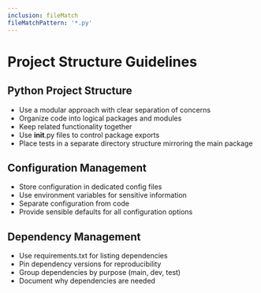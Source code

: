 ```yaml
---
inclusion: fileMatch
fileMatchPattern: '*.py'
---
```


# Project Structure Guidelines

## Python Project Structure
- Use a modular approach with clear separation of concerns
- Organize code into logical packages and modules
- Keep related functionality together
- Use __init__.py files to control package exports
- Place tests in a separate directory structure mirroring the main package

## Configuration Management
- Store configuration in dedicated config files
- Use environment variables for sensitive information
- Separate configuration from code
- Provide sensible defaults for all configuration options

## Dependency Management
- Use requirements.txt for listing dependencies
- Pin dependency versions for reproducibility
- Group dependencies by purpose (main, dev, test)
- Document why dependencies are needed